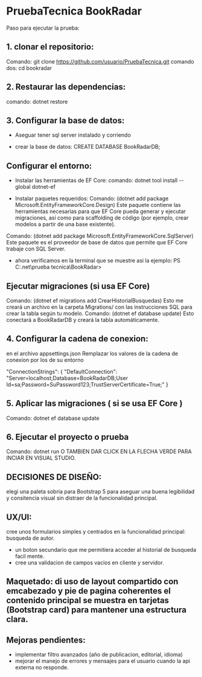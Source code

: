 # PruebaTecnica BookRadar
Paso para ejecutar la prueba:

## 1. clonar el repositorio:
Comando: git clone https://github.com/usuario/PruebaTecnica.git
comando dos: cd bookradar

## 2. Restaurar las dependencias:
comando: dotnet restore

## 3. Configurar la base de datos:

- Aseguar tener sql server instalado y corriendo

- crear la base de datos:
CREATE DATABASE BookRadarDB;

## Configurar el entorno:
- Instalar las herramientas de EF Core: 
comando: dotnet tool install --global dotnet-ef

- Instalar paquetes requeridos:
Comando: (dotnet add package Microsoft.EntityFrameworkCore.Design)   Este paquete contiene las herramientas necesarias para que EF Core pueda generar y ejecutar migraciones, así como para scaffolding de código (por ejemplo, crear modelos a partir de una base existente).

Comando: (dotnet add package Microsoft.EntityFrameworkCore.SqlServer)  Este paquete es el proveedor de base de datos que permite que EF Core trabaje con SQL Server.

- ahora verificamos en la terminal que se muestre asi la ejemplo: PS C:\.net\prueba tecnica\BookRadar>

## Ejecutar migraciones (si usa EF Core) 
Comando: (dotnet ef migrations add CrearHistorialBusquedas) Esto me creará un archivo en la carpeta Migrations/ con las instrucciones SQL para crear la tabla según tu modelo.
Comando: (dotnet ef database update) Esto conectará a BookRadarDB y creará la tabla automáticamente.




## 4. Configurar la cadena de conexion:
en el archivo appsettings.json  Remplazar los valores de la cadena de conexion por los de su entorno

"ConnectionStrings": {
  "DefaultConnection": "Server=localhost;Database=BookRadarDB;User Id=sa;Password=SuPassword123;TrustServerCertificate=True;"
}

## 5. Aplicar las migraciones ( si se usa EF Core )
Comando: dotnet ef database update

## 6. Ejecutar el proyecto o prueba
Comando: dotnet run        O TAMBIEN DAR CLICK EN LA FLECHA VERDE PARA INCIAR EN VISUAL STUDIO.

## DECISIONES DE DISEÑO:
elegi una paleta sobria para Bootstrap 5 para aseguar una buena legibilidad y consitencia visual sin distraer de la funcionalidad principal.

## UX/UI:
cree unos formularios simples y centrados en la funcionalidad principal: busqueda de autor.
- un boton secundario que me permitiera acceder al historial de busqueda facil mente.
- cree una validacion de campos vacios en cliente y servidor.

## Maquetado: di uso de layout compartido con emcabezado y pie de pagina coherentes el contenido principal se muestra en tarjetas (Bootstrap card) para mantener una estructura clara.

## Mejoras pendientes:

- implementar filtro avanzados (año de publicacion, editorial, idioma)
- mejorar el manejo de errores y mensajes para el usuario cuando la api externa no responde.
